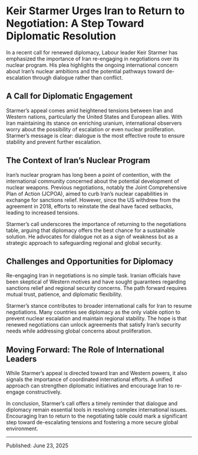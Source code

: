 # Keir Starmer Urges Iran to Return to Negotiation: A Step Toward Diplomatic Resolution

In a recent call for renewed diplomacy, Labour leader Keir Starmer has emphasized the importance of Iran re-engaging in negotiations over its nuclear program. His plea highlights the ongoing international concern about Iran’s nuclear ambitions and the potential pathways toward de-escalation through dialogue rather than conflict.

## A Call for Diplomatic Engagement

Starmer’s appeal comes amid heightened tensions between Iran and Western nations, particularly the United States and European allies. With Iran maintaining its stance on enriching uranium, international observers worry about the possibility of escalation or even nuclear proliferation. Starmer’s message is clear: dialogue is the most effective route to ensure stability and prevent further escalation.

## The Context of Iran’s Nuclear Program

Iran’s nuclear program has long been a point of contention, with the international community concerned about the potential development of nuclear weapons. Previous negotiations, notably the Joint Comprehensive Plan of Action (JCPOA), aimed to curb Iran’s nuclear capabilities in exchange for sanctions relief. However, since the US withdrew from the agreement in 2018, efforts to reinstate the deal have faced setbacks, leading to increased tensions.

Starmer’s call underscores the importance of returning to the negotiations table, arguing that diplomacy offers the best chance for a sustainable solution. He advocates for dialogue not as a sign of weakness but as a strategic approach to safeguarding regional and global security.

## Challenges and Opportunities for Diplomacy

Re-engaging Iran in negotiations is no simple task. Iranian officials have been skeptical of Western motives and have sought guarantees regarding sanctions relief and regional security concerns. The path forward requires mutual trust, patience, and diplomatic flexibility.

Starmer’s stance contributes to broader international calls for Iran to resume negotiations. Many countries see diplomacy as the only viable option to prevent nuclear escalation and maintain regional stability. The hope is that renewed negotiations can unlock agreements that satisfy Iran’s security needs while addressing global concerns about proliferation.

## Moving Forward: The Role of International Leaders

While Starmer’s appeal is directed toward Iran and Western powers, it also signals the importance of coordinated international efforts. A unified approach can strengthen diplomatic initiatives and encourage Iran to re-engage constructively.

In conclusion, Starmer’s call offers a timely reminder that dialogue and diplomacy remain essential tools in resolving complex international issues. Encouraging Iran to return to the negotiating table could mark a significant step toward de-escalating tensions and fostering a more secure global environment.

---

Published: June 23, 2025
